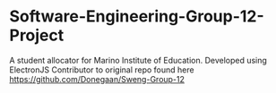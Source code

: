 # Software-Engineering-Group-12-Project
A student allocator for Marino Institute of Education. Developed using ElectronJS
Contributor to original repo found here https://github.com/Donegaan/Sweng-Group-12
